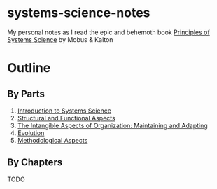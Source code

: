 # systems-science-notes
My personal notes as I read the epic and behemoth book [Principles of Systems Science](https://link.springer.com/book/10.1007/978-1-4939-1920-8) by Mobus &amp; Kalton

# Outline

## By Parts
1. [Introduction to Systems Science](./parts/01-introduction-to-systems-science/)
2. [Structural and Functional Aspects](./parts/02-structural-functional-aspects/)
3. [The Intangible Aspects of Organization: Maintaining and Adapting](./parts/03-intangible-aspects-of-organization/)
4. [Evolution](./parts/04-evolution/)
5. [Methodological Aspects](./parts/05-methodological-aspects/)

## By Chapters
TODO